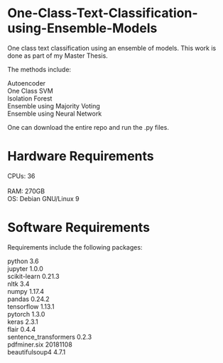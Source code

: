 # One-Class-Text-Classification-using-Ensemble-Models
One class text classification using an ensemble of models. 
This work is done as part of my Master Thesis. 

The methods include:

Autoencoder <br /> 
One Class SVM <br /> 
Isolation Forest <br /> 
Ensemble using Majority Voting <br /> 
Ensemble using Neural Network <br /> 


One can download the entire repo and run the .py files.

# Hardware Requirements

CPUs: 36 <br />  
RAM: 270GB <br />
OS: Debian GNU/Linux 9 <br />

# Software Requirements
Requirements include the following packages:

python 3.6 <br />
jupyter 1.0.0 <br />
scikit-learn 0.21.3 <br />
nltk 3.4 <br />
numpy 1.17.4 <br />
pandas 0.24.2 <br />
tensorflow 1.13.1 <br />
pytorch 1.3.0 <br />
keras 2.3.1 <br />
flair 0.4.4 <br />
sentence_transformers 0.2.3 <br />
pdfminer.six 20181108 <br />
beautifulsoup4 4.7.1
